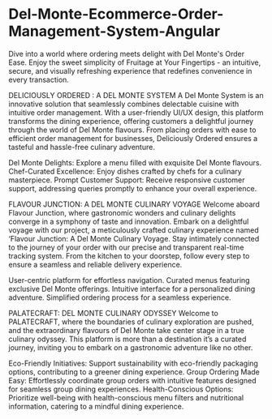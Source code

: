 # Del-Monte-Ecommerce-Order-Management-System-Angular

Dive into a world where ordering meets delight with Del Monte's Order Ease. Enjoy the sweet simplicity of Fruitage at Your Fingertips - an intuitive, secure, and visually refreshing experience that redefines convenience in every transaction.

DELICIOUSLY ORDERED : A DEL MONTE SYSTEM
A Del Monte System is an innovative solution that seamlessly combines delectable cuisine with intuitive order management. With a user-friendly UI/UX design, this platform transforms the dining experience, offering customers a delightful journey through the world of Del Monte flavours. From placing orders with ease to efficient order management for businesses, Deliciously Ordered ensures a tasteful and hassle-free culinary adventure.

Del Monte Delights: Explore a menu filled with exquisite Del Monte flavours.
Chef-Curated Excellence: Enjoy dishes crafted by chefs for a culinary masterpiece.
Prompt Customer Support: Receive responsive customer support, addressing queries promptly to enhance your overall experience.

FLAVOUR JUNCTION: A DEL MONTE CULINARY VOYAGE
Welcome aboard Flavour Junction, where gastronomic wonders and culinary delights converge in a symphony of taste and innovation. Embark on a delightful voyage with our project, a meticulously crafted culinary experience named ‘Flavour Junction: A Del Monte Culinary Voyage. Stay intimately connected to the journey of your order with our precise and transparent real-time tracking system. From the kitchen to your doorstep, follow every step to ensure a seamless and reliable delivery experience.

User-centric platform for effortless navigation.
Curated menus featuring exclusive Del Monte offerings.
Intuitive interface for a personalized dining adventure.
Simplified ordering process for a seamless experience.

PALATECRAFT: DEL MONTE CULINARY ODYSSEY
Welcome to PALATECRAFT, where the boundaries of culinary exploration are pushed, and the extraordinary flavours of Del Monte take center stage in a true culinary odyssey. This platform is more than a destination  it’s a curated journey, inviting you to embark on a gastronomic adventure like no other.

Eco-Friendly Initiatives: Support sustainability with eco-friendly packaging options, contributing to a greener dining experience.
Group Ordering Made Easy: Effortlessly coordinate group orders with intuitive features designed for seamless group dining experiences.
Health-Conscious Options: Prioritize well-being with health-conscious menu filters and nutritional information, catering to a mindful dining experience.
